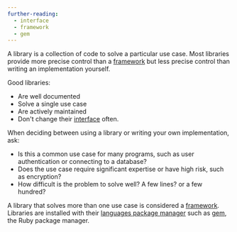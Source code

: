 ```yaml
---
further-reading:
  - interface
  - framework
  - gem
---
```

A library is a collection of code to solve a particular use case. Most libraries
provide more precise control than a [framework](/framework) but less precise
control than writing an implementation yourself.

Good libraries:

* Are well documented
* Solve a single use case
* Are actively maintained
* Don't change their [interface](/interface) often.

When deciding between using a library or writing your own implementation, ask:

* Is this a common use case for many programs, such as user authentication or
  connecting to a database?
* Does the use case require significant expertise or have high risk, such as
  encryption?
* How difficult is the problem to solve well? A few lines? or a few hundred?

A library that solves more than one use case is considered a
[framework](/framework). Libraries are installed with their [languages package
manager](/package-manager#language-packe-managers) such as [gem](/gem),  the
Ruby package manager.
